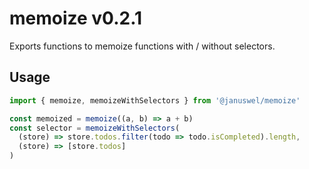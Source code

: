 # memoize v0.2.1

Exports functions to memoize functions with / without selectors.

## Usage

```typescript
import { memoize, memoizeWithSelectors } from '@januswel/memoize'

const memoized = memoize((a, b) => a + b)
const selector = memoizeWithSelectors(
  (store) => store.todos.filter(todo => todo.isCompleted).length,
  (store) => [store.todos]
)
```
